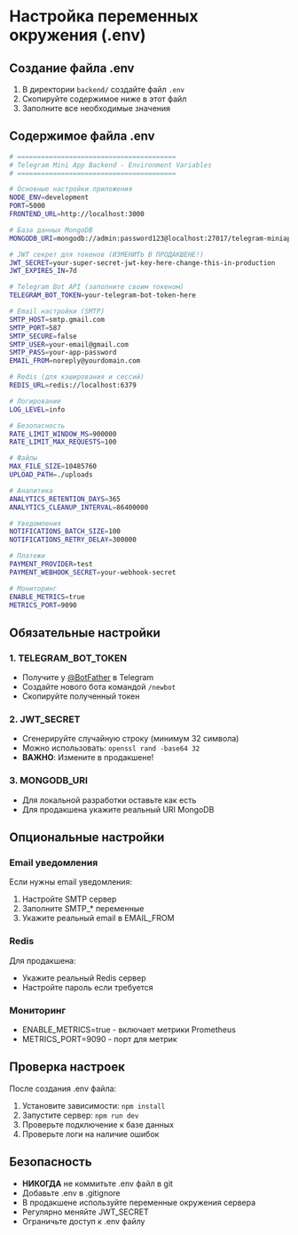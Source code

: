 # Настройка переменных окружения (.env)

## Создание файла .env

1. В директории `backend/` создайте файл `.env`
2. Скопируйте содержимое ниже в этот файл
3. Заполните все необходимые значения

## Содержимое файла .env

```bash
# ========================================
# Telegram Mini App Backend - Environment Variables
# ========================================

# Основные настройки приложения
NODE_ENV=development
PORT=5000
FRONTEND_URL=http://localhost:3000

# База данных MongoDB
MONGODB_URI=mongodb://admin:password123@localhost:27017/telegram-miniapp?authSource=admin

# JWT секрет для токенов (ИЗМЕНИТЬ В ПРОДАКШЕНЕ!)
JWT_SECRET=your-super-secret-jwt-key-here-change-this-in-production
JWT_EXPIRES_IN=7d

# Telegram Bot API (заполните своим токеном)
TELEGRAM_BOT_TOKEN=your-telegram-bot-token-here

# Email настройки (SMTP)
SMTP_HOST=smtp.gmail.com
SMTP_PORT=587
SMTP_SECURE=false
SMTP_USER=your-email@gmail.com
SMTP_PASS=your-app-password
EMAIL_FROM=noreply@yourdomain.com

# Redis (для кэширования и сессий)
REDIS_URL=redis://localhost:6379

# Логирование
LOG_LEVEL=info

# Безопасность
RATE_LIMIT_WINDOW_MS=900000
RATE_LIMIT_MAX_REQUESTS=100

# Файлы
MAX_FILE_SIZE=10485760
UPLOAD_PATH=./uploads

# Аналитика
ANALYTICS_RETENTION_DAYS=365
ANALYTICS_CLEANUP_INTERVAL=86400000

# Уведомления
NOTIFICATIONS_BATCH_SIZE=100
NOTIFICATIONS_RETRY_DELAY=300000

# Платежи
PAYMENT_PROVIDER=test
PAYMENT_WEBHOOK_SECRET=your-webhook-secret

# Мониторинг
ENABLE_METRICS=true
METRICS_PORT=9090
```

## Обязательные настройки

### 1. TELEGRAM_BOT_TOKEN

- Получите у [@BotFather](https://t.me/BotFather) в Telegram
- Создайте нового бота командой `/newbot`
- Скопируйте полученный токен

### 2. JWT_SECRET

- Сгенерируйте случайную строку (минимум 32 символа)
- Можно использовать: `openssl rand -base64 32`
- **ВАЖНО**: Измените в продакшене!

### 3. MONGODB_URI

- Для локальной разработки оставьте как есть
- Для продакшена укажите реальный URI MongoDB

## Опциональные настройки

### Email уведомления

Если нужны email уведомления:

1. Настройте SMTP сервер
2. Заполните SMTP\_\* переменные
3. Укажите реальный email в EMAIL_FROM

### Redis

Для продакшена:

- Укажите реальный Redis сервер
- Настройте пароль если требуется

### Мониторинг

- ENABLE_METRICS=true - включает метрики Prometheus
- METRICS_PORT=9090 - порт для метрик

## Проверка настроек

После создания .env файла:

1. Установите зависимости: `npm install`
2. Запустите сервер: `npm run dev`
3. Проверьте подключение к базе данных
4. Проверьте логи на наличие ошибок

## Безопасность

- **НИКОГДА** не коммитьте .env файл в git
- Добавьте .env в .gitignore
- В продакшене используйте переменные окружения сервера
- Регулярно меняйте JWT_SECRET
- Ограничьте доступ к .env файлу
